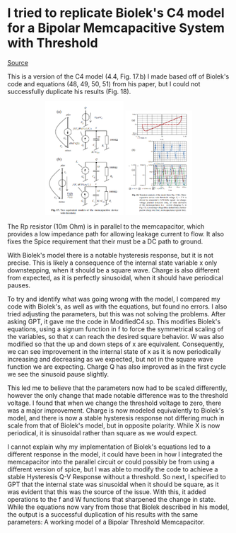 # I tried to replicate Biolek's C4 model for a Bipolar Memcapacitive System with Threshold

[Source](https://www.researchgate.net/publication/248382146_Reliable_SPICE_Simulations_of_Memristors_Memcapacitors_and_Meminductors?enrichId=rgreq-2607b716844d0292c7f8da1254780775-XXX&enrichSource=Y292ZXJQYWdlOzI0ODM4MjE0NjtBUzoxMTEyNDA5MTk2NTQ0MDBAMTQwMzUzMzMxMTE3MA%3D%3D&el=1_x_3&_esc=publicationCoverPdf)

This is a version of the C4 model (4.4, Fig. 17.b) I made based off of Biolek's code and equations (48, 49, 50, 51) from his paper, but I could not successfully duplicate his results (Fig. 18).

<div align="center">
  <img src="Sources/ModelSchematic.png" width="35%" />
  <img src="Sources/ExpectedOutputs.png" width="30%" />
</div>

The Rp resistor (10m Ohm) is in parallel to the memcapacitor, which provides a low impedance path for allowing leakage current to flow. It also fixes the Spice requirement that their must be a DC path to ground.

With Biolek's model there is a notable hysteresis response, but it is not precise. This is likely a consequence of the internal state variable x only downstepping, when it should be a square wave. Charge is also different from expected, as it is perfectly sinusoidal, when it should have periodical pauses.

To try and identify what was going wrong with the model, I compared my code with Biolek's, as well as with the equations, but found no errors. I also tried adjusting the parameters, but this was not solving the problems.
After asking GPT, it gave me the code in ModifiedC4.sp. This modifies Biolek's equations, using a signum function in f to force the symmetrical scaling of the variables, so that x can reach the desired square behavior. W was also modified so that the up and down steps of x are equivalent. Consequently, we can see improvement in the internal state of x as it is now periodically increasing and decreasing as we expected, but not in the square wave function we are expecting. Charge Q has also improved as in the first cycle we see the sinusoid pause slightly.

This led me to believe that the parameters now had to be scaled differently, however the only change that made notable difference was to the threshold voltage. I found that when we change the threshold voltage to zero, there was a major improvement. Charge is now modeled equivalently to Biolek's model, and there is now a stable hysteresis response not differing much in scale from that of Biolek's model, but in opposite polarity. While X is now periodical, it is sinusoidal rather than square as we would expect.

I cannot explain why my implementation of Biolek's equations led to a different response in the model, it could have been in how I integrated the memcapacitor into the parallel circuit or could possibly be from using a different version of spice, but I was able to modify the code to achieve a stable Hysteresis Q-V Response without a threshold. So next, I specified to GPT that the internal state was sinusoidal when it should be square, as it was evident that this was the source of the issue. With this, it added operations to the f and W functions that sharpened the change in state. While the equations now vary from those that Biolek described in his model, the output is a successful duplication of his results with the same parameters: A working model of a Bipolar Threshold Memcapacitor.

